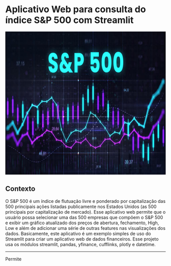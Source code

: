 # Aplicativo Web para consulta do índice S&P 500 com Streamlit

<p align="center"><img src="./SP500.jpg" width="800" height="450"></p>

## Contexto

 O S&P 500 é um índice de flutuação livre e ponderado por capitalização das 500 principais ações listadas publicamente nos Estados Unidos (as 500 principais por capitalização de mercado). Esse aplicativo web permite que o usuário possa selecionar uma das 500 empresas que compõem o S&P 500 e exibir um gráfico atualizado dos preços de abertura, fechamento, High, Low e além de adicionar uma série de outras features nas visualizações dos dados.  Basicamente, este aplicativo é um exemplo simples de uso do Streamlit para criar um aplicativo web de dados financeiros. Esse projeto usa os módulos streamlit, pandas, yfinance, cufflinks, plotly e datetime.
 
 ---
 
 
 
  

Permite
